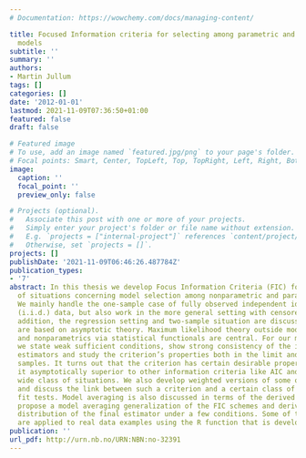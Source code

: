 ```yaml
---
# Documentation: https://wowchemy.com/docs/managing-content/

title: Focused Information criteria for selecting among parametric and nonparametric
  models
subtitle: ''
summary: ''
authors:
- Martin Jullum
tags: []
categories: []
date: '2012-01-01'
lastmod: 2021-11-09T07:36:50+01:00
featured: false
draft: false

# Featured image
# To use, add an image named `featured.jpg/png` to your page's folder.
# Focal points: Smart, Center, TopLeft, Top, TopRight, Left, Right, BottomLeft, Bottom, BottomRight.
image:
  caption: ''
  focal_point: ''
  preview_only: false

# Projects (optional).
#   Associate this post with one or more of your projects.
#   Simply enter your project's folder or file name without extension.
#   E.g. `projects = ["internal-project"]` references `content/project/deep-learning/index.md`.
#   Otherwise, set `projects = []`.
projects: []
publishDate: '2021-11-09T06:46:26.487784Z'
publication_types:
- '7'
abstract: In this thesis we develop Focus Information Criteria (FIC) for a number
  of situations concerning model selection among nonparametric and parametric models.
  We mainly handle the one-sample case of fully observed independent identically distributed
  (i.i.d.) data, but also work in the more general setting with censored data. In
  addition, the regression setting and two-sample situation are discussed. Our criteria
  are based on asymptotic theory. Maximum likelihood theory outside model conditions
  and nonparametrics via statistical functionals are central. For our main criterion
  we state weak sufficient conditions, show strong consistency of the intermediate
  estimators and study the criterion’s properties both in the limit and for finite
  samples. It turns out that the criterion has certain desirable properties making
  it asymptotically superior to other information criteria like AIC and BIC in a fairly
  wide class of situations. We also develop weighted versions of some of the schemes
  and discuss the link between such a criterion and a certain class of goodness of
  fit tests. Model averaging is also discussed in terms of the derived schemes. We
  propose a model averaging generalization of the FIC schemes and derive the limiting
  distribution of the final estimator under a few conditions. Some of the criteria
  are applied to real data examples using the R function that is developed.
publication: ''
url_pdf: http://urn.nb.no/URN:NBN:no-32391
---
```

